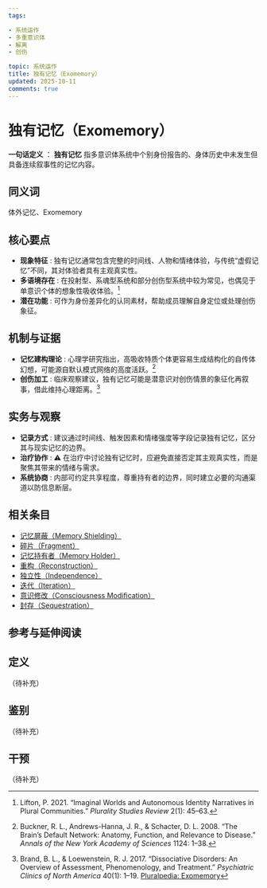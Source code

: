 ```yaml
---
tags:

- 系统运作
- 多重意识体
- 解离
- 创伤

topic: 系统运作
title: 独有记忆（Exomemory）
updated: 2025-10-11
comments: true
---
```


# 独有记忆（Exomemory）

**一句话定义** ： **独有记忆** 指多意识体系统中个别身份报告的、身体历史中未发生但具备连续叙事性的记忆内容。

## 同义词

体外记忆、Exomemory

## 核心要点

- **现象特征** : 独有记忆通常包含完整的时间线、人物和情绪体验，与传统“虚假记忆”不同，其对体验者具有主观真实性。
- **多语境存在** : 在投射型、系魂型系统和部分创伤型系统中较为常见，也偶见于单意识个体的想象性吸收体验。[^lifton2021]
- **潜在功能** : 可作为身份差异化的认同素材，帮助成员理解自身定位或处理创伤象征。

## 机制与证据

- **记忆建构理论** : 心理学研究指出，高吸收特质个体更容易生成结构化的自传体幻想，可能源自默认模式网络的高度活跃。[^buckner2008]
- **创伤加工** : 临床观察建议，独有记忆可能是潜意识对创伤情景的象征化再叙事，借此维持心理距离。[^brand2017]

## 实务与观察

- **记录方式** : 建议通过时间线、触发因素和情绪强度等字段记录独有记忆，区分其与现实记忆的边界。
- **治疗协作** : ⚠ 在治疗中讨论独有记忆时，应避免直接否定其主观真实性，而是聚焦其带来的情绪与需求。
- **系统协商** : 内部可约定共享程度，尊重持有者的边界，同时建立必要的沟通渠道以防信息断层。

## 相关条目

- [记忆屏蔽（Memory Shielding）](Memory-Shielding.md)
- [碎片（Fragment）](Fragment.md)
- [记忆持有者（Memory Holder）](Memory-Holder.md)
- [重构（Reconstruction）](Reconstruction.md)
- [独立性（Independence）](Independence.md)
- [迭代（Iteration）](Iteration.md)
- [意识修改（Consciousness Modification）](Consciousness-Modification.md)
- [封存（Sequestration）](Sequestration.md)

## 参考与延伸阅读

[^lifton2021]: Lifton, P. 2021. “Imaginal Worlds and Autonomous Identity Narratives in Plural Communities.” *Plurality Studies Review* 2(1): 45–63.
[^buckner2008]: Buckner, R. L., Andrews-Hanna, J. R., & Schacter, D. L. 2008. “The Brain’s Default Network: Anatomy, Function, and Relevance to Disease.” *Annals of the New York Academy of Sciences* 1124: 1–38.
[^brand2017]: Brand, B. L., & Loewenstein, R. J. 2017. “Dissociative Disorders: An Overview of Assessment, Phenomenology, and Treatment.” *Psychiatric Clinics of North America* 40(1): 1–19.
[Pluralpedia: Exomemory](https://pluralpedia.org/w/Exomemory)

## 定义

（待补充）

## 鉴别

（待补充）

## 干预

（待补充）
